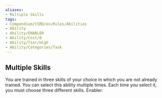 ```yaml
---
aliases:
- Multiple Skills
tags:
- Compendium/CSRD/en/Rules/Abilities
- Ability
- Ability/ENABLER
- Ability/Cost/0
- Ability/Tier/High
- Ability/Categories/Task
---
```


  
## Multiple Skills  
You are trained in three skills of your choice in which you are not already trained. You can select this ability multiple times. Each time you select it, you must choose three different skills. Enabler.